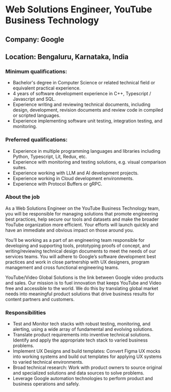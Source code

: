 # Web Solutions Engineer, YouTube Business Technology

## Company: Google
## Location: Bengaluru, Karnataka, India

### Minimum qualifications:

 - Bachelor's degree in Computer Science or related technical field or equivalent practical experience.
 - 4 years of software development experience in C++, Typescript / Javascript and SQL.
 - Experience writing and reviewing technical documents, including design, development, revision documents and review code in compiled or scripted languages.
 - Experience implementing software unit testing, integration testing, and monitoring.


### Preferred qualifications:

 - Experience in multiple programming languages and libraries including Python, Typescript, Lit, Redux, etc.
 - Experience with monitoring and testing solutions, e.g. visual comparison suites.
 - Experience working with LLM and AI development projects.
 - Experience working in Cloud development environments.
 - Experience with Protocol Buffers or gRPC.


### About the job

As a Web Solutions Engineer on the YouTube Business Technology team, you will be responsible for managing solutions that promote engineering best practices, help secure our tools and datasets and make the broader YouTube organization more efficient. Your efforts will launch quickly and have an immediate and obvious impact on those around you.

You’ll be working as a part of an engineering team responsible for developing and supporting tools, prototyping proofs of concept, and writing/reviewing technical design documents to meet the needs of our services teams. You will adhere to Google’s software development best practices and work in close partnership with UX designers, program management and cross functional engineering teams.

YouTube/Video Global Solutions is the link between Google video products and sales. Our mission is to fuel innovation that keeps YouTube and Video free and accessible to the world. We do this by translating global market needs into meaningful product solutions that drive business results for content partners and customers.


### Responsibilities

 - Test and Monitor tech stacks with robust testing, monitoring, and alerting, using a wide array of fundamental and evolving solutions.
 - Translate product requirements into inventive technical solutions. Identify and apply the appropriate tech stack to varied business problems.
 - Implement UX Designs and build templates: Convert Figma UX mocks into working systems and build out templates for applying UX systems to varied technical environments.
 - Broad technical research: Work with product owners to source original and specialized solutions and data sources to solve problems.
 - Leverage Google automation technologies to perform product and business operations and safely.
